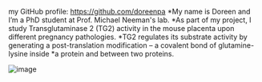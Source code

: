 my GitHub profile: https://github.com/doreenpa
*My name is Doreen and I’m a PhD student at Prof. Michael Neeman's lab.
*As part of my project, I study Transglutaminase 2 (TG2) activity in the mouse placenta upon different pregnancy pathologies.
*TG2 regulates its substrate activity by generating a post-translation modification – a covalent bond of glutamine-lysine inside *a protein and between two proteins.

![image](https://www.sogiscan.com.au/wp-content/uploads/2017/06/19149401_775073635993578_1938134252781062380_n.jpg)

